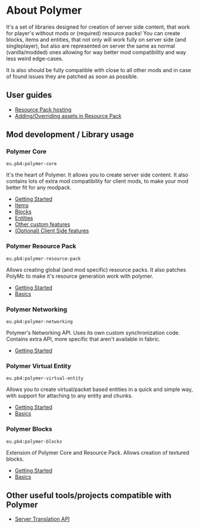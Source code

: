 # About Polymer
It's a set of libraries designed for creation of server side content, that work for player's without mods or (required) resource packs!
You can create blocks, items and entities, that not only will work fully on server side (and singleplayer), but also
are represented on server the same as normal (vanilla/modded) ones allowing for way better mod compatibility and way less weird edge-cases.

It is also should be fully compatible with close to all other mods and in case of found issues they are patched as soon as possible.

## User guides

* [Resource Pack hosting](user/resource-pack-hosting)
* [Adding/Overriding assets in Resource Pack](user/resource-pack-custom-assets)

## Mod development / Library usage

### Polymer Core
`eu.pb4:polymer-core`

It's the heart of Polymer. It allows you to create server side content. It also contains lots of extra mod compatibility for client mods,
to make your mod better fit for any modpack.

* [Getting Started](polymer-core/getting-started)
* [Items](polymer-core/items)
* [Blocks](polymer-core/blocks)
* [Entities](polymer-core/entities)
* [Other custom features](polymer-core/other)
* [(Optional) Client Side features](polymer-core/client-side)

### Polymer Resource Pack
`eu.pb4:polymer-resource-pack`

Allows creating global (and mod specific) resource packs. It also patches PolyMc to make it's resource generation
work with polymer.

* [Getting Started](polymer-resource-pack/getting-started)
* [Basics](polymer-resource-pack/basics)

### Polymer Networking
`eu.pb4:polymer-networking`

Polymer's Networking API. Uses its own custom synchronization code. Contains extra API, more specific that aren't available in fabric.

* [Getting Started](polymer-networking/getting-started)

### Polymer Virtual Entity
`eu.pb4:polymer-virtual-entity`

Allows you to create virtual/packet based entities in a quick and simple way, with support for
attaching to any entity and chunks.

* [Getting Started](polymer-virtual-entity/getting-started)
* [Basics](polymer-virtual-entity/basics)

### Polymer Blocks
`eu.pb4:polymer-blocks`

Extension of Polymer Core and Resource Pack. Allows creation of textured blocks.

* [Getting Started](polymer-blocks/getting-started)
* [Basics](polymer-blocks/basics)

## Other useful tools/projects compatible with Polymer
* [Server Translation API](https://github.com/NucleoidMC/Server-Translations)

